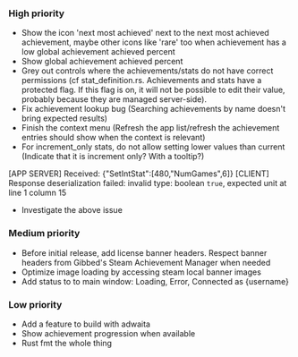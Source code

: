 ### High priority

- Show the icon 'next most achieved' next to the next most achieved achievement, maybe other icons like 'rare' too when achievement has a low global achievement achieved percent
- Show global achievement achieved percent
- Grey out controls where the achievements/stats do not have correct permissions (cf stat_definition.rs. Achievements and stats have a protected flag. If this flag is on, it will not be possible to edit their value, probably because they are managed server-side).
- Fix achievement lookup bug (Searching achievements by name doesn't bring expected results)
- Finish the context menu (Refresh the app list/refresh the achievement entries should show when the context is relevant)
- For increment_only stats, do not allow setting lower values than current (Indicate that it is increment only? With a tooltip?)

[APP SERVER] Received: {"SetIntStat":[480,"NumGames",6]}
[CLIENT] Response deserialization failed: invalid type: boolean `true`, expected unit at line 1 column 15
- Investigate the above issue

### Medium priority

- Before initial release, add license banner headers. Respect banner headers from Gibbed's Steam Achievement Manager when needed
- Optimize image loading by accessing steam local banner images
- Add status to to main window: Loading, Error, Connected as {username}

### Low priority

- Add a feature to build with adwaita
- Show achievement progression when available
- Rust fmt the whole thing